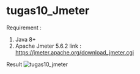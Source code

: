 # tugas10_Jmeter

Requirement :
1. Java 8+
2. Apache Jmeter 5.6.2
   link : https://jmeter.apache.org/download_jmeter.cgi


Result 
![tugas10_jmeter](https://github.com/muhammadbisma21/tugas10_Jmeter/assets/153070381/bfc24b68-3d12-4749-b05f-5fd3af22da39)
